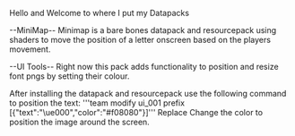 Hello and Welcome to where I put my Datapacks

--MiniMap--
Minimap is a bare bones datapack and resourcepack using shaders to move the position of a letter onscreen based on the players movement.

--UI Tools-- 
Right now this pack adds functionality to position and resize font pngs by setting their colour.

After installing the datapack and resourcepack use the following command to position the text:
'''team modify ui_001 prefix [{"text":"\ue000","color":"#f08080"}]''' 
Replace Change the color to position the image around the screen.




